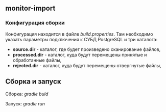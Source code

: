 ## monitor-import

### Конфигурация сборки

Конфигурация находится в файле *build.properties*. Там необходимо указать параметры подключения к СУБД PostgreSQL
и три каталога:
+ **source.dir** - каталог, где будет произведено сканирование файлов,
+ **processed.dir** - каталог, куда будут перемещены принятые и обработанные файлы,
+ **rejected.dir** - каталог, куда будут перемещены отвергнутые файлы,

## Сборка и запуск

Cборка: *gradle buld*

Запуск: *gradle run*

